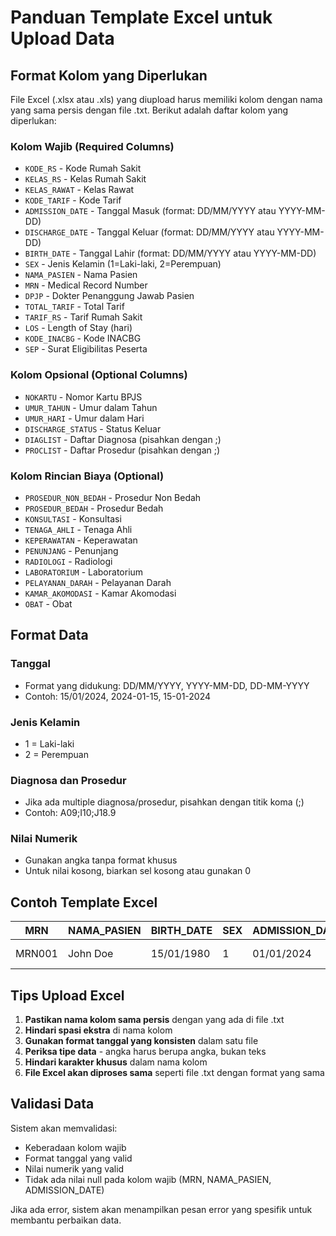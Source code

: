 # Panduan Template Excel untuk Upload Data

## Format Kolom yang Diperlukan

File Excel (.xlsx atau .xls) yang diupload harus memiliki kolom dengan nama yang sama persis dengan file .txt. Berikut adalah daftar kolom yang diperlukan:

### Kolom Wajib (Required Columns)
- `KODE_RS` - Kode Rumah Sakit
- `KELAS_RS` - Kelas Rumah Sakit  
- `KELAS_RAWAT` - Kelas Rawat
- `KODE_TARIF` - Kode Tarif
- `ADMISSION_DATE` - Tanggal Masuk (format: DD/MM/YYYY atau YYYY-MM-DD)
- `DISCHARGE_DATE` - Tanggal Keluar (format: DD/MM/YYYY atau YYYY-MM-DD)
- `BIRTH_DATE` - Tanggal Lahir (format: DD/MM/YYYY atau YYYY-MM-DD)
- `SEX` - Jenis Kelamin (1=Laki-laki, 2=Perempuan)
- `NAMA_PASIEN` - Nama Pasien
- `MRN` - Medical Record Number
- `DPJP` - Dokter Penanggung Jawab Pasien
- `TOTAL_TARIF` - Total Tarif
- `TARIF_RS` - Tarif Rumah Sakit
- `LOS` - Length of Stay (hari)
- `KODE_INACBG` - Kode INACBG
- `SEP` - Surat Eligibilitas Peserta

### Kolom Opsional (Optional Columns)
- `NOKARTU` - Nomor Kartu BPJS
- `UMUR_TAHUN` - Umur dalam Tahun
- `UMUR_HARI` - Umur dalam Hari
- `DISCHARGE_STATUS` - Status Keluar
- `DIAGLIST` - Daftar Diagnosa (pisahkan dengan ;)
- `PROCLIST` - Daftar Prosedur (pisahkan dengan ;)

### Kolom Rincian Biaya (Optional)
- `PROSEDUR_NON_BEDAH` - Prosedur Non Bedah
- `PROSEDUR_BEDAH` - Prosedur Bedah
- `KONSULTASI` - Konsultasi
- `TENAGA_AHLI` - Tenaga Ahli
- `KEPERAWATAN` - Keperawatan
- `PENUNJANG` - Penunjang
- `RADIOLOGI` - Radiologi
- `LABORATORIUM` - Laboratorium
- `PELAYANAN_DARAH` - Pelayanan Darah
- `KAMAR_AKOMODASI` - Kamar Akomodasi
- `OBAT` - Obat

## Format Data

### Tanggal
- Format yang didukung: DD/MM/YYYY, YYYY-MM-DD, DD-MM-YYYY
- Contoh: 15/01/2024, 2024-01-15, 15-01-2024

### Jenis Kelamin
- 1 = Laki-laki
- 2 = Perempuan

### Diagnosa dan Prosedur
- Jika ada multiple diagnosa/prosedur, pisahkan dengan titik koma (;)
- Contoh: A09;I10;J18.9

### Nilai Numerik
- Gunakan angka tanpa format khusus
- Untuk nilai kosong, biarkan sel kosong atau gunakan 0

## Contoh Template Excel

| MRN | NAMA_PASIEN | BIRTH_DATE | SEX | ADMISSION_DATE | DISCHARGE_DATE | LOS | TOTAL_TARIF | TARIF_RS | DPJP | KODE_INACBG |
|-----|-------------|------------|-----|----------------|----------------|-----|--------------|----------|------|-------------|
| MRN001 | John Doe | 15/01/1980 | 1 | 01/01/2024 | 05/01/2024 | 4 | 5000000 | 4500000 | Dr. Ahmad | 12345 |

## Tips Upload Excel

1. **Pastikan nama kolom sama persis** dengan yang ada di file .txt
2. **Hindari spasi ekstra** di nama kolom
3. **Gunakan format tanggal yang konsisten** dalam satu file
4. **Periksa tipe data** - angka harus berupa angka, bukan teks
5. **Hindari karakter khusus** dalam nama kolom
6. **File Excel akan diproses sama** seperti file .txt dengan format yang sama

## Validasi Data

Sistem akan memvalidasi:
- Keberadaan kolom wajib
- Format tanggal yang valid
- Nilai numerik yang valid
- Tidak ada nilai null pada kolom wajib (MRN, NAMA_PASIEN, ADMISSION_DATE)

Jika ada error, sistem akan menampilkan pesan error yang spesifik untuk membantu perbaikan data.

